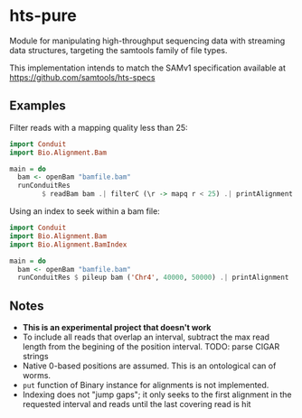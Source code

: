 # hts-pure
Module for manipulating high-throughput sequencing data with streaming data
structures, targeting the samtools family of file types.

This implementation intends to match the SAMv1 specification available at
https://github.com/samtools/hts-specs

## Examples
Filter reads with a mapping quality less than 25:

```haskell
import Conduit
import Bio.Alignment.Bam

main = do
  bam <- openBam "bamfile.bam"
  runConduitRes
        $ readBam bam .| filterC (\r -> mapq r < 25) .| printAlignment
```

Using an index to seek within a bam file:

```haskell
import Conduit
import Bio.Alignment.Bam
import Bio.Alignment.BamIndex

main = do
  bam <- openBam "bamfile.bam"
  runConduitRes $ pileup bam ('Chr4', 40000, 50000) .| printAlignment
```

## Notes
  * **This is an experimental project that doesn't work**
  * To include all reads that overlap an interval, subtract the max read length
    from the begining of the position interval. TODO: parse CIGAR strings 
  * Native 0-based positions are assumed. This is an ontological can of worms.
  * `put` function of Binary instance for alignments is not implemented.
  * Indexing does not "jump gaps"; it only seeks to the first alignment in the
    requested interval and reads until the last covering read is hit
